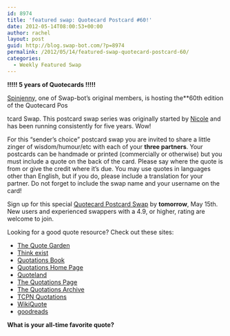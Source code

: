 ```yaml
---
id: 8974
title: 'featured swap: Quotecard Postcard #60!'
date: 2012-05-14T08:00:53+00:00
author: rachel
layout: post
guid: http://blog.swap-bot.com/?p=8974
permalink: /2012/05/14/featured-swap-quotecard-postcard-60/
categories:
  - Weekly Featured Swap
---
```

**!!!!! 5 years of Quotecards !!!!!**

[Spinjenny](http://www.swap-bot.com/user:spinjenny), one of Swap-bot&#8217;s original members</a>, is hosting the**60th edition of the Quotecard Pos 

<div style="display: none">
  <a href='http://genericcialisonlinekl.com/' title='purchase cialis online without prescription'>purchase cialis online without prescription</a>
</div>

tcard Swap</b></a>. This postcard swap series was originally started by [Nicole](http://www.swap-bot.com/user:nicole) and has been running consistently for five years. Wow! 

For this &#8220;sender&#8217;s choice&#8221; postcard swap you are invited to share a little zinger of wisdom/humour/etc with each of your **three partners**. Your postcards can be handmade or printed (commercially or otherwise) but you must include a quote on the back of the card. Please say where the quote is from or give the credit where it&#8217;s due. You may use quotes in languages other than English, but if you do, please include a translation for your partner. Do not forget to include the swap name and your username on the card!

Sign up for this special [Quotecard Postcard Swap](http://www.swap-bot.com/swap/show/118031) by **tomorrow**, May 15th. New users and experienced swappers with a 4.9, or higher, rating are welcome to join. 

Looking for a good quote resource? Check out these sites:

  * [The Quote Garden](http://www.quotegarden.com/index.html)
  * [Think exist](http://en.thinkexist.com/)
  * [Quotations Book](http://quotationsbook.com/)
  * [Quotations Home Page](http://www.theotherpages.org/quote.html)
  * [Quoteland](http://www.quoteland.com/)
  * [The Quotations Page](http://www.quotationspage.com/)
  * [The Quotations Archive](http://www.aphids.com/quotes/index.shtml)
  * [TCPN Quotations](http://www.cybernation.com/victory/quotations/)
  * [WikiQuote](http://www.wikiquote.org/)
  * [goodreads](http://www.goodreads.com/quotes/)

**What is your all-time favorite quote?**